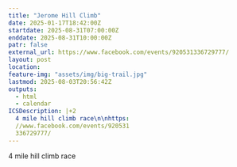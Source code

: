 ```yaml
---
title: "Jerome Hill Climb"
date: 2025-01-17T18:42:00Z
startdate: 2025-08-31T07:00:00Z
enddate: 2025-08-31T10:00:00Z
patr: false
external_url: https://www.facebook.com/events/920531336729777/
layout: post
location: 
feature-img: "assets/img/big-trail.jpg"
lastmod: 2025-08-03T20:56:42Z
outputs:
  - html
  - calendar
ICSDescription: |+2
  4 mile hill climb race\n\nhttps:  //www.facebook.com/events/920531  336729777/
---
```


4 mile hill climb race<br>
  <br>
  
